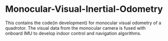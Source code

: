 # Monocular-Visual-Inertial-Odometry
This contains the code(in development) for monocular visual odometry of a quadrotor. The visual data from the monocular camera is fused with onboard IMU to develop indoor control and navigation algorithms. 
